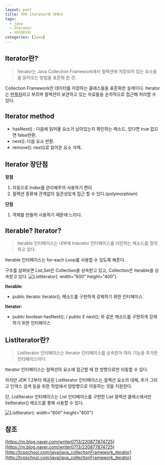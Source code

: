 ```yaml
---
layout: post
title: 자바 Iterator에 대해서
tags:
  - java
  - Iterator
  - 이터레이터
categories: [Java]
---
```

## Iterator란?
> Iterator는 Java Collection Framework에서 컬렉션에 저장되어 있는 요소들을 읽어오는 방법을 표준화 한 것.

Collection Framework란 데이터를 저장하는 클래스들을 표준화한 설계이다.
Iterator는 <u>반복자</u>라고 부르며 컬렉션이 보관하고 있는 자료들을 순차적으로 접근해 처리할 수 있다.

## Iterator method
* hasNext() : 다음에 읽어올 요소가 남아있는지 확인하는 메소드, 있다면 true 없으면 false반환.
* next(): 다음 요소 반환.
* remove(): next()로 읽어온 요소 삭제.

## Iterator 장단점
<b>장점</b>
1. 자동으로 Index를 관리해주어 사용하기 편리
2. 컬렉션 종류에 관계없이 일관성있게 접근 할 수 있다.(polymorphism)

<b>단점</b>
1. 객체를 만들어 사용하기 때문에 느리다.

## Iterable? Iterator?
> Iterable 인터페이스는 내부에 Interator 인터페이스를 리턴하는 메소드를 정의하고 있다.

Iterable 인터페이스는 for-each Loop를 사용할 수 있도록 해준다.

구조를 살펴보면 List,Set은 Collection을 상속받고 있고, Collection은 Iterable을 상속받고 있다.
![ListIterator]({{site.url}}/images/Iterator.png){: width="600" height="400"}

<b>Iterable:</b>
+ public Iterator iterator();  메소드를 구현하게 강제하기 위한 인터페이스.

<b>Iterator:</b>
+ public boolean hasNext();   /  public E next(); 와 같은 메소드를 구현하게 강제하기 위한 인터페이스

## ListIterator<E>란?
> ListIterator 인터페이스는 Iterator 인터페이스를 상속받아 여러 기능을 추가한 인터페이스이다.

Iterator 인터페이스는 컬렉션의 요소에 접근할 때 한 방향으로만 이동할 수 있다.

하지만 JDK 1.2부터 제공된 ListIterator 인터페이스는 컬렉션 요소의 대체, 추가 그리고 인덱스 검색 등을 위한 작업에서 양방향으로 이동하는 것을 지원한다.

단, ListIterator 인터페이스는 List 인터페이스를 구현한 List 컬렉션 클래스에서만 listIterator() 메소드를 통해 사용할 수 있다.

![ListIterator]({{site.url}}/images/ListIterator.JPG){: width="600" height="400"}

## 참조
[https://m.blog.naver.com/writer0713/220877874725](https://m.blog.naver.com/writer0713/220877874725)
[http://tcpschool.com/java/java_collectionFramework_iterator](http://tcpschool.com/java/java_collectionFramework_iterator)
